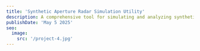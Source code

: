 ```yaml
---
title: 'Synthetic Aperture Radar Simulation Utility'
description: A comprehensive tool for simulating and analyzing synthetic aperture radar data, enhancing research and development in radar technology.
publishDate: 'May 5 2025'
seo:
  image:
    src: '/project-4.jpg'
---
```


